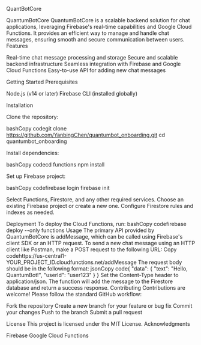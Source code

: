 QuantBotCore

QuantumBotCore
QuantumBotCore is a scalable backend solution for chat applications, leveraging Firebase's real-time capabilities and Google Cloud Functions. It provides an efficient way to manage and handle chat messages, ensuring smooth and secure communication between users.
Features

Real-time chat message processing and storage
Secure and scalable backend infrastructure
Seamless integration with Firebase and Google Cloud Functions
Easy-to-use API for adding new chat messages

Getting Started
Prerequisites

Node.js (v14 or later)
Firebase CLI (installed globally)

Installation

Clone the repository:

bashCopy codegit clone https://github.com/YanbingChen/quantumbot_onboarding.git
cd quantumbot_onboarding

Install dependencies:

bashCopy codecd functions
npm install

Set up Firebase project:

bashCopy codefirebase login
firebase init

Select Functions, Firestore, and any other required services.
Choose an existing Firebase project or create a new one.
Configure Firestore rules and indexes as needed.

Deployment
To deploy the Cloud Functions, run:
bashCopy codefirebase deploy --only functions
Usage
The primary API provided by QuantumBotCore is addMessage, which can be called using Firebase's client SDK or an HTTP request.
To send a new chat message using an HTTP client like Postman, make a POST request to the following URL:
Copy codehttps://us-central1-YOUR_PROJECT_ID.cloudfunctions.net/addMessage
The request body should be in the following format:
jsonCopy code{
    "data": {
        "text": "Hello, QuantumBot!",
        "userId": "user123"
    }
}
Set the Content-Type header to application/json.
The function will add the message to the Firestore database and return a success response.
Contributing
Contributions are welcome! Please follow the standard GitHub workflow:

Fork the repository
Create a new branch for your feature or bug fix
Commit your changes
Push to the branch
Submit a pull request

License
This project is licensed under the MIT License.
Acknowledgments

Firebase
Google Cloud Functions
